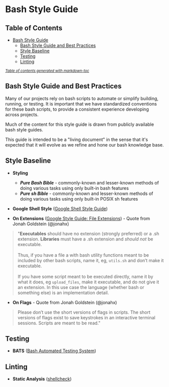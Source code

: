 # Bash Style Guide

## Table of Contents
- [Bash Style Guide](#bash-style-guide)
  * [Bash Style Guide and Best Practices](#bash-style-guide-and-best-practices)
  * [Style Baseline](#style-baseline)
  * [Testing](#testing)
  * [Linting](#linting)

<small><i><a href='http://ecotrust-canada.github.io/markdown-toc/'>Table of contents generated with markdown-toc</a></i></small>


## Bash Style Guide and Best Practices

Many of our projects rely on bash scripts to automate or simplify building, running, or testing. It
is important that we have standardized conventions for these bash scripts, to provide a consistent
experience developing across projects.

Much of the content for this style guide is drawn from publicly available bash style guides.

This guide is intended to be a "living document" in the sense that it's expected that it will evolve
as we refine and hone our bash knowledge base.

## Style Baseline
- **Styling** 
    - ***Pure Bash Bible*** - commonly-known and lesser-known methods of doing various tasks using
      only built-in bash features
    - ***Pure sh Bible*** - commonly-known and lesser-known methods of doing various tasks using
      only built-in POSIX sh features

- **Google Shell Style** ([Google Shell Style Guide](https://google.github.io/styleguide/shell.xml))

- **On Extensions** ([Google Style Guide: File
  Extensions](https://google.github.io/styleguide/shell.xml#File_Extensions)) - Quote from Jonah
  Goldstein (@jonahx)
> "**Executables** should have no extension (strongly preferred) or a .sh extension. **Libraries**
must have a .sh extension and _should not_ be executable. <br /> <br /> Thus, if you have a file a
with bash utility functions meant to be included by other bash scripts, name it, eg, `utils.sh` and
don’t make it executable. <br /> <br /> If you have some script meant to be executed directly, name
it by what it does, eg  `upload_files`, make it executable, and do not give it an extension.  In
this use case the language (whether bash or something else) is an implementation detail.

- **On Flags**  - Quote from Jonah Goldstein (@jonahx)
> Please don’t use the short versions of flags in scripts. The short versions of flags exist to save
keystrokes in an interactive terminal sessions. Scripts are meant to be read."

## Testing
- **BATS** ([Bash Automated Testing System](https://github.com/sstephenson/bats)) 

## Linting
- **Static Analysis** ([shellcheck](https://github.com/koalaman/shellcheck))
